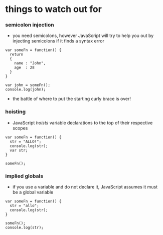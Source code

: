 # things to watch out for

### semicolon injection
* you need semicolons, however JavaScript will try to help you out by injecting semicolons if it finds a syntax error

```
var someFn = function() {
  return
  {
    name : "John",
    age  : 28
  }
}

var john = someFn();
console.log(john);

```

* the battle of where to put the starting curly brace is over!

### hoisting
* JavaScript *hoists* variable declarations to the top of their respective scopes

```
var someFn = function() {
  str = "ALLO!";
  console.log(str);
  var str;
}

someFn();

```

### implied globals
* if you use a variable and do not declare it, JavaScript assumes it must be a global variable

```
var someFn = function() {
  str = "allo";
  console.log(str);
}

someFn();
console.log(str);
```
